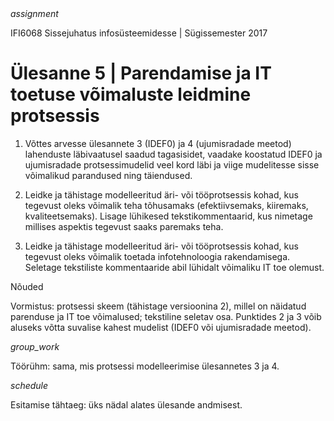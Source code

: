 <div style='display: inline-block;'> <i class="material-icons ikoon teal">assignment</i></div>

IFI6068 Sissejuhatus infosüsteemidesse | Sügissemester 2017

# Ülesanne 5 | Parendamise ja IT toetuse võimaluste leidmine protsessis

1. Võttes arvesse ülesannete 3 (IDEF0) ja 4 (ujumisradade meetod) lahenduste läbivaatusel saadud tagasisidet, vaadake koostatud IDEF0 ja ujumisradade protsessimudelid veel kord läbi ja viige mudelitesse sisse võimalikud parandused ning täiendused. 

2. Leidke ja tähistage modelleeritud äri- või tööprotsessis kohad, kus tegevust oleks võimalik teha tõhusamaks (efektiivsemaks, kiiremaks, kvaliteetsemaks). Lisage lühikesed tekstikommentaarid, kus nimetage millises aspektis tegevust saaks paremaks teha.

3. Leidke ja tähistage modelleeritud äri- või tööprotsessis kohad, kus tegevust oleks võimalik toetada infotehnoloogia rakendamisega. Seletage tekstiliste kommentaaride abil lühidalt võimaliku IT toe olemust.

Nõuded

Vormistus: protsessi skeem (tähistage versioonina 2), millel on näidatud parenduse ja IT toe võimalused; tekstiline seletav osa. Punktides 2 ja 3 võib aluseks võtta suvalise kahest mudelist (IDEF0 või ujumisradade meetod).

<div style='display: inline-block;'> <i class="material-icons ikoon teal">group_work</i></div>

Töörühm: sama, mis protsessi modelleerimise ülesannetes 3 ja 4.

<div style='display: inline-block;'> <i class="material-icons ikoon teal">schedule</i></div>

Esitamise tähtaeg: üks nädal alates ülesande andmisest.